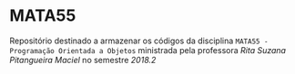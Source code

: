 # MATA55

Repositório destinado a armazenar os códigos da disciplina `MATA55 - Programação Orientada a Objetos` ministrada pela professora _Rita Suzana Pitangueira Maciel_ no semestre *2018.2*
